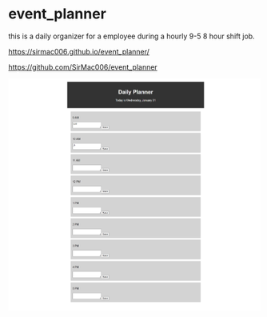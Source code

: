 # event_planner

this is a daily organizer for a employee during a hourly 9-5 8 hour shift job.

https://sirmac006.github.io/event_planner/

https://github.com/SirMac006/event_planner

![1706759609768](image/README/1706759609768.png)
